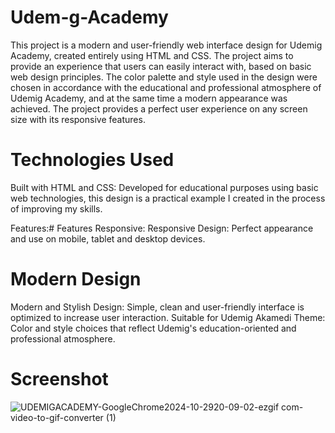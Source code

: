 # Udem-g-Academy
This project is a modern and user-friendly web interface design for Udemig Academy, created entirely using HTML and CSS. The project aims to provide an experience that users can easily interact with, based on basic web design principles.
The color palette and style used in the design were chosen in accordance with the educational and professional atmosphere of Udemig Academy, and at the same time a modern appearance was achieved. The project provides a perfect user experience on any screen size with its responsive features.

# Technologies Used
Built with HTML and CSS: Developed for educational purposes using basic web technologies, this design is a practical example I created in the process of improving my skills.

Features:# Features
Responsive:
Responsive Design: Perfect appearance and use on mobile, tablet and desktop devices.

# Modern Design
Modern and Stylish Design: Simple, clean and user-friendly interface is optimized to increase user interaction. Suitable for Udemig Akamedi Theme: Color and style choices that reflect Udemig's education-oriented and professional atmosphere.

# Screenshot
![UDEMIGACADEMY-GoogleChrome2024-10-2920-09-02-ezgif com-video-to-gif-converter (1)](https://github.com/user-attachments/assets/c57bf702-38ca-426f-94fa-8896045a2a09)
